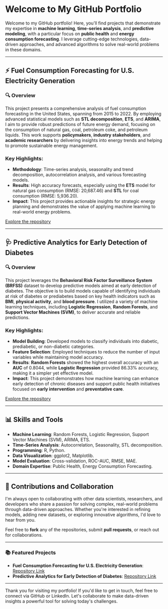 # Welcome to My GitHub Portfolio

Welcome to my GitHub portfolio! Here, you'll find projects that demonstrate my expertise in **machine learning**, **time-series analysis**, and **predictive modeling**, with a particular focus on **public health** and **energy consumption forecasting**. I leverage cutting-edge technologies, data-driven approaches, and advanced algorithms to solve real-world problems in these domains.

---

## ⚡ **Fuel Consumption Forecasting for U.S. Electricity Generation**

### 🔍 **Overview**
This project presents a comprehensive analysis of fuel consumption forecasting in the United States, spanning from 2015 to 2022. By employing advanced statistical models such as **STL decomposition**, **ETS**, and **ARIMA**, I aim to provide robust predictions of future energy demand, focusing on the consumption of natural gas, coal, petroleum coke, and petroleum liquids. This work supports **policymakers**, **industry stakeholders**, and **academic researchers** by delivering insights into energy trends and helping to promote sustainable energy management.

### Key Highlights:
- **Methodology**: Time-series analysis, seasonality and trend decomposition, autocorrelation analysis, and various forecasting models.
- **Results**: High accuracy forecasts, especially using the **ETS** model for natural gas consumption (RMSE: 20,687.46) and **STL** for coal consumption (RMSE: 5,936.20).
- **Impact**: This project provides actionable insights for strategic energy planning and demonstrates the value of applying machine learning to real-world energy problems.

[Explore the repository](https://github.com/salawee/Fuel-Consumption-Forecasting)

---

## 🩺 **Predictive Analytics for Early Detection of Diabetes**

### 🔍 **Overview**
This project leverages the **Behavioral Risk Factor Surveillance System (BRFSS)** dataset to develop predictive models aimed at early detection of diabetes. The objective is to build models capable of identifying individuals at risk of diabetes or prediabetes based on key health indicators such as **BMI**, **physical activity**, and **blood pressure**. I utilized a variety of machine learning techniques, including **Logistic Regression**, **Random Forests**, and **Support Vector Machines (SVM)**, to deliver accurate and reliable predictions.

### Key Highlights:
- **Model Building**: Developed models to classify individuals into diabetic, prediabetic, or non-diabetic categories.
- **Feature Selection**: Employed techniques to reduce the number of input variables while maintaining model accuracy.
- **Results**: **Random Forests** showed the highest overall accuracy with an **AUC** of 0.8044, while **Logistic Regression** provided 86.33% accuracy, making it a simpler yet effective model.
- **Impact**: This project demonstrates how machine learning can enhance early detection of chronic diseases and support public health initiatives focused on **early intervention** and **preventative care**.

[Explore the repository](https://github.com/salawee/CDC-Diabetes-Health-Indicators)

---

## 📊 **Skills and Tools**

- **Machine Learning**: Random Forests, Logistic Regression, Support Vector Machines (SVM), ARIMA, ETS.
- **Time-Series Analysis**: Autocorrelation, Seasonality, STL decomposition.
- **Programming**: R, Python.
- **Data Visualization**: ggplot2, Matplotlib.
- **Model Evaluation**: Cross-validation, ROC-AUC, RMSE, MAE.
- **Domain Expertise**: Public Health, Energy Consumption Forecasting.

---

## 🤝 **Contributions and Collaboration**

I'm always open to collaborating with other data scientists, researchers, and developers who share a passion for solving complex, real-world problems through data-driven approaches. Whether you're interested in refining models, adding new datasets, or exploring innovative algorithms, I'd love to hear from you.

Feel free to **fork** any of the repositories, submit **pull requests**, or reach out for collaborations.

---

### 📚 **Featured Projects**

- **Fuel Consumption Forecasting for U.S. Electricity Generation**: [Repository Link](https://github.com/salawee/Fuel-Consumption-Forecasting)
- **Predictive Analytics for Early Detection of Diabetes**: [Repository Link](https://github.com/salawee/CDC-Diabetes-Health-Indicators)

---

Thank you for visiting my portfolio! If you'd like to get in touch, feel free to connect via GitHub or LinkedIn. Let's collaborate to make data-driven insights a powerful tool for solving today's challenges.
